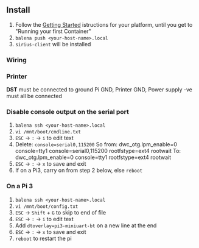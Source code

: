 ## Install

1. Follow the [Getting Started](https://www.balena.io/os/docs/raspberrypi3/getting-started/) istructions for your platform, until you get to "Running your first Container"
2. `balena push <your-host-name>.local`
3. `sirius-client` will be installed

### Wiring

### Printer

**DST** must be connected to ground
Pi GND, Printer GND, Power supply -ve must all be connected

### Disable console output on the serial port

1. `balena ssh <your-host-name>.local`
2. `vi /mnt/boot/cmdline.txt`
3. `ESC` -> `:` -> `i` to edit text
4. Delete: `console=serial0,115200`
   So from:
   dwc_otg.lpm_enable=0 console=tty1 console=serial0,115200 rootfstype=ext4 rootwait
   To:
   dwc_otg.lpm_enable=0 console=tty1 rootfstype=ext4 rootwait
5. `ESC` -> `:` -> `x` to save and exit
6. If on a Pi3, carry on from step 2 below, else `reboot`

### On a Pi 3

1. `balena ssh <your-host-name>.local`
2. `vi /mnt/boot/config.txt`
3. `ESC` -> `Shift` + `G` to skip to end of file
4. `ESC` -> `:` -> `i` to edit text
5. Add `dtoverlay=pi3-miniuart-bt` on a new line at the end
6. `ESC` -> `:` -> `x` to save and exit
7. `reboot` to restart the pi
